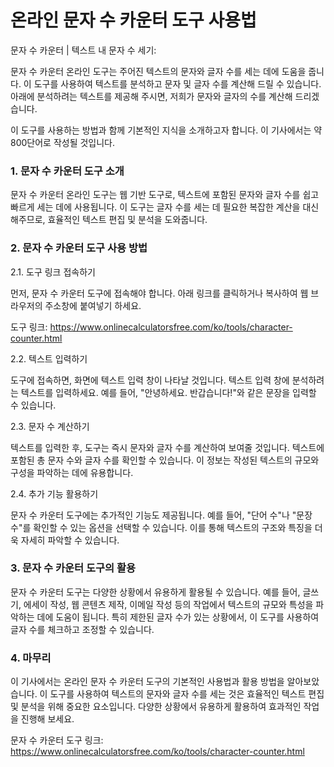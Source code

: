 온라인 문자 수 카운터 도구 사용법
===================

문자 수 카운터 | 텍스트 내 문자 수 세기:

문자 수 카운터 온라인 도구는 주어진 텍스트의 문자와 글자 수를 세는 데에 도움을 줍니다. 이 도구를 사용하여 텍스트를 분석하고 문자 및 글자 수를 계산해 드릴 수 있습니다. 아래에 분석하려는 텍스트를 제공해 주시면, 저희가 문자와 글자의 수를 계산해 드리겠습니다.

이 도구를 사용하는 방법과 함께 기본적인 지식을 소개하고자 합니다. 이 기사에서는 약 800단어로 작성될 것입니다.

### 1. 문자 수 카운터 도구 소개

문자 수 카운터 온라인 도구는 웹 기반 도구로, 텍스트에 포함된 문자와 글자 수를 쉽고 빠르게 세는 데에 사용됩니다. 이 도구는 글자 수를 세는 데 필요한 복잡한 계산을 대신 해주므로, 효율적인 텍스트 편집 및 분석을 도와줍니다.

### 2. 문자 수 카운터 도구 사용 방법

2.1. 도구 링크 접속하기

먼저, 문자 수 카운터 도구에 접속해야 합니다. 아래 링크를 클릭하거나 복사하여 웹 브라우저의 주소창에 붙여넣기 하세요.

도구 링크: <https://www.onlinecalculatorsfree.com/ko/tools/character-counter.html>

2.2. 텍스트 입력하기

도구에 접속하면, 화면에 텍스트 입력 창이 나타날 것입니다. 텍스트 입력 창에 분석하려는 텍스트를 입력하세요. 예를 들어, "안녕하세요. 반갑습니다!"와 같은 문장을 입력할 수 있습니다.

2.3. 문자 수 계산하기

텍스트를 입력한 후, 도구는 즉시 문자와 글자 수를 계산하여 보여줄 것입니다. 텍스트에 포함된 총 문자 수와 글자 수를 확인할 수 있습니다. 이 정보는 작성된 텍스트의 규모와 구성을 파악하는 데에 유용합니다.

2.4. 추가 기능 활용하기

문자 수 카운터 도구에는 추가적인 기능도 제공됩니다. 예를 들어, "단어 수"나 "문장 수"를 확인할 수 있는 옵션을 선택할 수 있습니다. 이를 통해 텍스트의 구조와 특징을 더욱 자세히 파악할 수 있습니다.

### 3. 문자 수 카운터 도구의 활용

문자 수 카운터 도구는 다양한 상황에서 유용하게 활용될 수 있습니다. 예를 들어, 글쓰기, 에세이 작성, 웹 콘텐츠 제작, 이메일 작성 등의 작업에서 텍스트의 규모와 특성을 파악하는 데에 도움이 됩니다. 특히 제한된 글자 수가 있는 상황에서, 이 도구를 사용하여 글자 수를 체크하고 조정할 수 있습니다.

### 4. 마무리

이 기사에서는 온라인 문자 수 카운터 도구의 기본적인 사용법과 활용 방법을 알아보았습니다. 이 도구를 사용하여 텍스트의 문자와 글자 수를 세는 것은 효율적인 텍스트 편집 및 분석을 위해 중요한 요소입니다. 다양한 상황에서 유용하게 활용하여 효과적인 작업을 진행해 보세요.

문자 수 카운터 도구 링크: <https://www.onlinecalculatorsfree.com/ko/tools/character-counter.html>